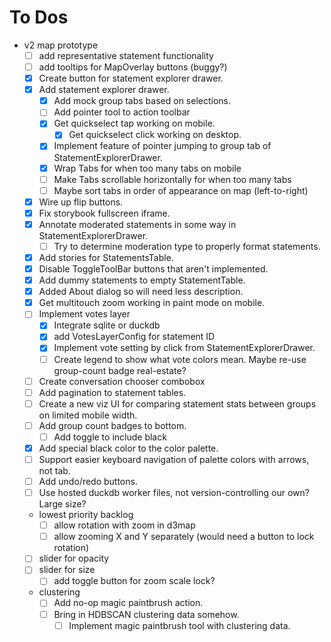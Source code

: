 # To Dos
- v2 map prototype
    - [ ] add representative statement functionality
    - [ ] add tooltips for MapOverlay buttons (buggy?)
    - [x] Create button for statement explorer drawer.
    - [x] Add statement explorer drawer.
        - [x] Add mock group tabs based on selections.
        - [ ] Add pointer tool to action toolbar
        - [x] Get quickselect tap working on mobile.
            - [x] Get quickselect click working on desktop.
        - [x] Implement feature of pointer jumping to group tab of StatementExplorerDrawer.
        - [x] Wrap Tabs for when too many tabs on mobile
        - [ ] Make Tabs scrollable horizontally for when too many tabs
        - [ ] Maybe sort tabs in order of appearance on map (left-to-right)
    - [x] Wire up flip buttons.
    - [x] Fix storybook fullscreen iframe.
    - [x] Annotate moderated statements in some way in StatementExplorerDrawer.
        - [ ] Try to determine moderation type to properly format statements.
    - [x] Add stories for StatementsTable.
    - [x] Disable ToggleToolBar buttons that aren't implemented.
    - [x] Add dummy statements to empty StatementTable.
    - [x] Added About dialog so will need less description.
    - [x] Get multitouch zoom working in paint mode on mobile.
    - [ ] Implement votes layer
        - [x] Integrate sqlite or duckdb
        - [x] add VotesLayerConfig for statement ID
        - [x] Implement vote setting by click from StatementExplorerDrawer.
        - [ ] Create legend to show what vote colors mean. Maybe re-use group-count badge real-estate? 
    - [ ] Create conversation chooser combobox
    - [ ] Add pagination to statement tables.
    - [ ] Create a new viz UI for comparing statement stats between groups on limited mobile width.
    - [ ] Add group count badges to bottom.
        - [ ] Add toggle to include black
    - [x] Add special black color to the color palette.
    - [ ] Support easier keyboard navigation of palette colors with arrows, not tab.
    - [ ] Add undo/redo buttons.
    - [ ] Use hosted duckdb worker files, not version-controlling our own? Large size?
    - lowest priority backlog
        - [ ] allow rotation with zoom in d3map
        - [ ] allow zooming X and Y separately (would need a button to lock rotation)
    - [ ] slider for opacity
    - [ ] slider for size
        - [ ] add toggle button for zoom scale lock?
    - clustering
        - [ ] Add no-op magic paintbrush action.
        - [ ] Bring in HDBSCAN clustering data somehow.
            - [ ] Implement magic paintbrush tool with clustering data.
